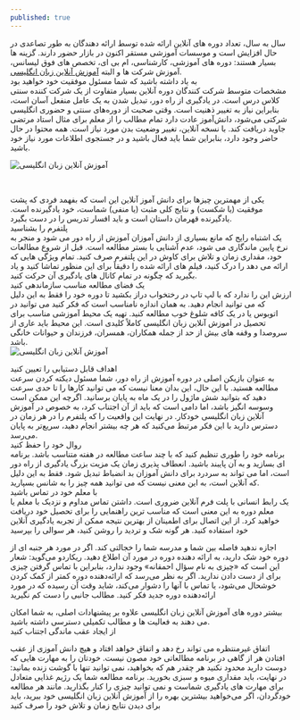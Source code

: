 ```yaml
---
published: true
---
```

سال به سال، تعداد دوره های آنلاین ارائه شده توسط ارائه دهندگان به طور تصاعدی در حال افزایش است و موسسات آموزشی مستقر اکنون در بازار حضور دارند. گزینه ها بسیار هستند: دوره های آموزشی، کارشناسی، ام بی ای، تخصص های فوق لیسانس، آموزش شرکت ها و البته [آموزش آنلاین زبان انگلیسی](https://www.mortezajavid.com/articles/%D8%A2%D9%85%D9%88%D8%B2%D8%B4-%D8%A2%D9%86%D9%84%D8%A7%DB%8C%D9%86-%D8%B2%D8%A8%D8%A7%D9%86-%D8%A7%D9%86%DA%AF%D9%84%DB%8C%D8%B3%DB%8C/).<br>
به یاد داشته باشید که شما مسئول موفقیت خود خواهید بود<br>
مشخصات متوسط شرکت کنندگان دوره آنلاین بسیار متفاوت از یک شرکت کننده سنتی کلاس درس است. در یادگیری از راه دور، تبدیل شدن به یک عامل منفعل آسان است، بنابراین نیاز به تغییر ذهنیت است.
وقتی صحبت از دوره‌های سنتی و حضوری انگلیسی شرکتی می‌شود، دانش‌آموز عادت دارد تمام مطالب را از معلم برای مثال استاد مرتضی جاوید دریافت کند. با نسخه آنلاین، تغییر وضعیت بدن مورد نیاز است. همه محتوا در حال حاضر وجود دارد، بنابراین شما باید فعال باشید و در جستجوی اطلاعات مورد نیاز خود باشید.<br>

 ![آموزش آنلاین زبان انگلیسی]({{site.baseurl}}/https://www.mortezajavid.com/wp-content/uploads/2021/08/pic10.jpg)
 
 <br>

 
یکی از مهمترین چیزها برای دانش آموز آنلاین این است که بفهمد فردی که پشت موفقیت (یا شکست) و نتایج کلی مثبت (یا منفی) شماست، خود یادگیرنده است. یادگیرنده قهرمان داستان است و باید افسار تدریس را در دست بگیرد.<br>
پلتفرم را بشناسید<br>
یک اشتباه رایج که مانع بسیاری از دانش آموزان آموزش از راه دور می شود و منجر به نرخ پایین ماندگاری می شود، عدم آشنایی با بستر مطالعه است.
قبل از شروع مطالعات خود، مقداری زمان و تلاش برای کاوش در این پلتفرم صرف کنید. تمام ویژگی هایی که ارائه می دهد را درک کنید، فیلم های ارائه شده را دقیقاً برای این منظور تماشا کنید و یاد بگیرید که چگونه در تمام کانال های یادگیری آن حرکت کنید.<br>
یک فضای مطالعه مناسب سازماندهی کنید<br>
ارزش این را ندارد که با لپ تاپ در رختخواب دراز بکشید تا دوره خود را فقط به این دلیل که می توانید انجام دهید. به همان اندازه نامناسب است که فکر کنید می توانید در اتوبوس یا در یک کافه شلوغ خوب مطالعه کنید. تهیه یک محیط آموزشی مناسب برای تحصیل در آموزش آنلاین زبان انگلیسی کاملاً کلیدی است. این محیط باید عاری از سروصدا و وقفه های بیش از حد از جمله همکاران، همسران، فرزندان و حیوانات خانگی باشد.<br>
![آموزش آنلاین زبان انگلیسی]({{site.baseurl}}/https://www.mortezajavid.com/wp-content/uploads/2021/08/pic11.png)
<br>
 
اهداف قابل دستیابی را تعیین کنید<br>
به عنوان بازیکن اصلی در دوره آموزش از راه دور، شما مسئول دیکته کردن سرعت مطالعه هستید. با این حال، این بدان معنا نیست که می توانید کارها را تا حدی سرعت دهید که بتوانید شش ماژول را در یک ماه به پایان برسانید. اگرچه این ممکن است وسوسه انگیز باشد، اما دامی است که باید از آن اجتناب کرد، به خصوص در آموزش آنلاین زبان انگلیسی خودکار.
در نهایت این واقعیت را که پلتفرم را در هر زمان در دسترس دارید با این فکر مرتبط می‌کنید که هر چه بیشتر انجام دهید، سریع‌تر به پایان می‌رسد.<br>
روال خود را حفظ کنید<br>
برنامه خود را طوری تنظیم کنید که با چند ساعت مطالعه در هفته متناسب باشد. برنامه ای بسازید و به آن پایبند باشید. انعطاف پذیری زمان یک مزیت بزرگ یادگیری از راه دور است، اما می تواند به سردرد برای دانش آموزان بد انضباط تبدیل شود. فقط به این دلیل که آنلاین است، به این معنی نیست که می توانید همه چیز را به شانس بسپارید.<br>
با معلم خود در تماس باشید<br>
یک رابط انسانی با پلت فرم آنلاین ضروری است. داشتن تماس مداوم و نزدیک با معلم یا معلم دوره به این معنی است که مناسب ترین راهنمایی را برای تحصیل خود دریافت خواهید کرد. از این اتصال برای اطمینان از بهترین نتیجه ممکن از تجربه یادگیری آنلاین خود استفاده کنید.
هر گونه شک و تردید را روشن کنید، هر سوالی را بپرسید

اجازه ندهید فاصله بین شما و مدرسه شما را خجالتی کند. اگر در مورد هر جنبه ای از دوره خود شک دارید، به ارائه دهنده دوره در مورد آن اطلاع دهید. ریکاردو می‌گوید: شعار این است که «چیزی به نام سؤال احمقانه» وجود ندارد، بنابراین با تماس گرفتن چیزی برای از دست دادن ندارید. اگر به نظر می‌رسد که ارائه‌دهنده دوره کمتر از کمک کردن خوشحال می‌شود، یا تماس با آنها را دشوار می‌کند، شاید وقت آن رسیده که در مورد ارائه‌دهنده دوره جدید فکر کنید.
مطالب جانبی را دست کم نگیرید

بیشتر دوره های آموزش آنلاین زبان انگلیسی علاوه بر پیشنهادات اصلی، به شما امکان می دهند به فعالیت ها و مطالب تکمیلی دسترسی داشته باشید.<br>
از ایجاد عقب ماندگی اجتناب کنید<br>

اتفاق غیرمنتظره می تواند رخ دهد و اتفاق خواهد افتاد و هیچ دانش آموزی از عقب افتادن هر از گاهی در برنامه مطالعاتی خود مصون نیست.
خودتان را به مهارت هایی که دوست دارید محدود نکنید
هر چقدر هم که بخواهید، نمی توانید تنها با گوشت زنده بمانید: در نهایت، باید مقداری میوه و سبزی بخورید. برنامه مطالعه شما یک رژیم غذایی متعادل برای مهارت های یادگیری شماست و نمی توانید چیزی را کنار بگذارید.
مانند هر مطالعه خودگردان، اگر می‌خواهید بیشترین بهره را از آموزش آنلاین زبان انگلیسی خود ببرید، باید برای دیدن نتایج زمان و تلاش خود را صرف کنید
